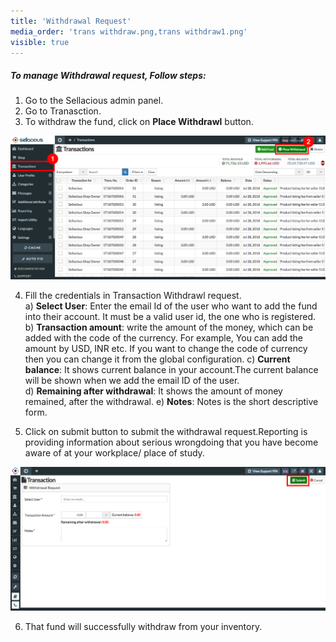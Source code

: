```yaml
---
title: 'Withdrawal Request'
media_order: 'trans withdraw.png,trans withdraw1.png'
visible: true
---
```


##### **To manage Withdrawal request, Follow steps:**

1. Go to the Sellacious admin panel.
2. Go to Tranasction.
3. To withdraw the fund, click on **Place Withdrawl** button.

![](trans%20withdraw.png)

4. Fill the credentials in Transaction Withdrawl request.<br>
   a) **Select User**: Enter the email Id of the user who want to add the fund into their account. It must be a        valid user id, the one who is registered.<br>
   b) **Transaction amount**: write the amount of the money, which can be added with the code of the currency. For      example, You can add the amount by USD, INR etc. If you want to change the code of currency then you can change      it from the global configuration.
   c) **Current balance**: It shows current balance in your account.The current balance will be shown when we add      the email ID of the user.<br>
   d) **Remaining after withdrawal**: It shows the amount of money remained, after the withdrawal.
   e) **Notes**: Notes is the short descriptive form.  
   
5. Click on submit button to submit the withdrawal request.Reporting is providing information about serious wrongdoing that you have become aware of at your workplace/ place of study.

![](trans%20withdraw1.png)

6. That fund will successfully withdraw from your inventory.